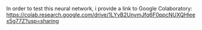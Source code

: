 In order to test this neural network, i provide a link to Google Colaboratory: https://colab.research.google.com/drive/1LYvB2UnymJfq6F0ppcNUXQHleex5g77Z?usp=sharing
